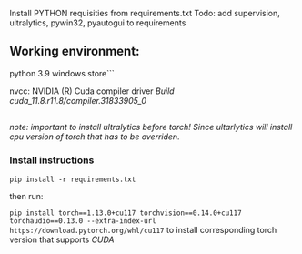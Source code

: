 Install PYTHON requisities from requirements.txt
Todo: add supervision, ultralytics, pywin32, pyautogui to requirements

## Working environment:
python 3.9 windows store```


nvcc: NVIDIA (R) Cuda compiler driver
*Build cuda_11.8.r11.8/compiler.31833905_0*


## 
*note: important to install ultralytics before torch! Since ultarlytics will install cpu version of torch that has to be overriden.*

### Install instructions

`pip install -r requirements.txt`

then run:

`pip install torch==1.13.0+cu117 torchvision==0.14.0+cu117 torchaudio==0.13.0 --extra-index-url https://download.pytorch.org/whl/cu117` to install corresponding torch version that supports *CUDA*
